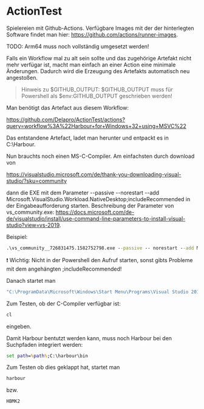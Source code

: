 # ActionTest
Spielereien mit Github-Actions. Verfügbare Images mit der der hinterlegten Software findet man hier: https://github.com/actions/runner-images.

TODO: Arm64 muss noch vollständig umgesetzt werden!

Falls ein Workflow mal zu alt sein sollte und das zugehörige Artefakt nicht mehr verfügar ist, macht man einfach an einer Action eine minimale Änderungen. Dadurch wird die Erzeugung des Artefakts automatisch neu angestoßen.

> Hinweis zu $GITHUB_OUTPUT: $GITHUB_OUTPUT muss für Powershell als $env:GITHUB_OUTPUT geschrieben werden!

Man benötigt das Artefact aus diesem Workflow:

https://github.com/Delapro/ActionTest/actions?query=workflow%3A%22Harbour+for+Windows+32+using+MSVC%22

Das entstandene Artefact, ladet man herunter und entpackt es in C:\Harbour.

Nun brauchts noch einen MS-C-Compiler. Am einfachsten durch download von

https://visualstudio.microsoft.com/de/thank-you-downloading-visual-studio/?sku=community

dann die EXE mit dem Parameter --passive --norestart --add Microsoft.VisualStudio.Workload.NativeDesktop;includeRecommended in der Eingabeaufforderung starten. Beschreibung der Parameter von vs_community.exe: https://docs.microsoft.com/de-de/visualstudio/install/use-command-line-parameters-to-install-visual-studio?view=vs-2019.

Beispiel:

```cmd
.\vs_community__726831475.1582752798.exe --passive -- norestart --add Microsoft.VisualStudio.Workload.NativeDesktop;includeRecommended
```

:exclamation: Wichtig: Nicht in der Powershell den Aufruf starten, sonst gibts Probleme mit dem angehängten ;includeRecommended!

Danach startet man 

```cmd
"C:\ProgramData\Microsoft\Windows\Start Menu\Programs\Visual Studio 2019\Visual Studio Tools\Developer Command Prompt for VS 2019.lnk"
```

Zum Testen, ob der C-Compiler verfügbar ist:

```cmd
cl
```

eingeben.

Damit Harbour bentutzt werden kann, muss noch Harbour bei den Suchpfaden integriert werden:

```cmd
set path=%path%;C:\harbour\bin
```

Zum Testen ob dies geklappt hat, startet man

```cmd
harbour
```

bzw.

```cmd
HBMK2
```

